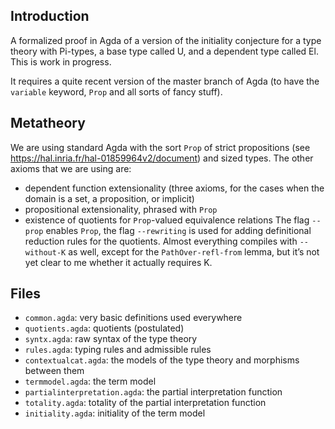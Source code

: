 Introduction
------------

A formalized proof in Agda of a version of the initiality conjecture for a type theory with
Pi-types, a base type called U, and a dependent type called El. This is work in progress.

It requires a quite recent version of the master branch of Agda (to have the `variable` keyword,
`Prop` and all sorts of fancy stuff).

Metatheory
----------

We are using standard Agda with the sort `Prop` of strict propositions
(see https://hal.inria.fr/hal-01859964v2/document) and sized types.
The other axioms that we are using are:
- dependent function extensionality (three axioms, for the cases when the domain is a set, a
  proposition, or implicit)
- propositional extensionality, phrased with `Prop`
- existence of quotients for `Prop`-valued equivalence relations
The flag `--prop` enables `Prop`, the flag `--rewriting` is used for adding definitional reduction
rules for the quotients. Almost everything compiles with `--without-K` as well, except for the
`PathOver-refl-from` lemma, but it’s not yet clear to me whether it actually requires K.

Files
-----

- `common.agda`: very basic definitions used everywhere
- `quotients.agda`: quotients (postulated)
- `syntx.agda`: raw syntax of the type theory
- `rules.agda`: typing rules and admissible rules
- `contextualcat.agda`: the models of the type theory and morphisms between them
- `termmodel.agda`: the term model
- `partialinterpretation.agda`: the partial interpretation function
- `totality.agda`: totality of the partial interpretation function
- `initiality.agda`: initiality of the term model